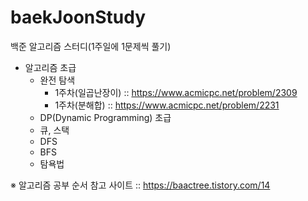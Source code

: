 # baekJoonStudy
  백준 알고리즘 스터디(1주일에 1문제씩 풀기)

* 알고리즘 초급
  - 완전 탐색   
    + 1주차(일곱난장이) :: https://www.acmicpc.net/problem/2309
    + 1주차(분해합) :: https://www.acmicpc.net/problem/2231
  - DP(Dynamic Programming) 초급
  - 큐, 스택
  - DFS
  - BFS
  - 탐욕법


※ 알고리즘 공부 순서 참고 사이트 :: https://baactree.tistory.com/14
